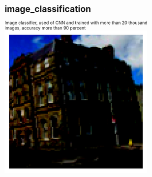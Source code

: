# image_classification
Image classifier, used of CNN and trained with more than 20 thousand images, accuracy more than 90 percent
![building](building.png)
